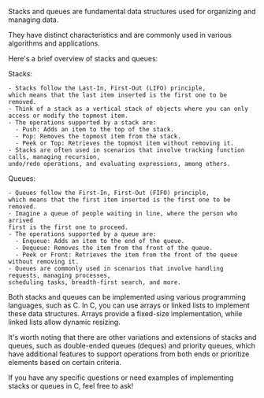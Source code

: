 Stacks and queues are fundamental data structures used for organizing and managing data.

They have distinct characteristics and are commonly used in various algorithms and applications.

Here's a brief overview of stacks and queues:

Stacks:

	- Stacks follow the Last-In, First-Out (LIFO) principle, 
	which means that the last item inserted is the first one to be removed.
	- Think of a stack as a vertical stack of objects where you can only access or modify the topmost item.
	- The operations supported by a stack are:
	  - Push: Adds an item to the top of the stack.
	  - Pop: Removes the topmost item from the stack.
	  - Peek or Top: Retrieves the topmost item without removing it.
	- Stacks are often used in scenarios that involve tracking function calls, managing recursion, 
	undo/redo operations, and evaluating expressions, among others.

Queues:

	- Queues follow the First-In, First-Out (FIFO) principle, 
	which means that the first item inserted is the first one to be removed.
	- Imagine a queue of people waiting in line, where the person who arrived 
	first is the first one to proceed.
	- The operations supported by a queue are:
	  - Enqueue: Adds an item to the end of the queue.
	  - Dequeue: Removes the item from the front of the queue.
	  - Peek or Front: Retrieves the item from the front of the queue without removing it.
	- Queues are commonly used in scenarios that involve handling requests, managing processes, 
	scheduling tasks, breadth-first search, and more.

Both stacks and queues can be implemented using various programming languages, 
     such as C. In C, you can use arrays or linked lists to implement these data structures. 
     Arrays provide a fixed-size implementation, while linked lists allow dynamic resizing.

It's worth noting that there are other variations and extensions of stacks and queues, 
	such as double-ended queues (deques) and priority queues, which have additional 
	features to support operations from both ends or prioritize elements based on certain criteria.


If you have any specific questions or need examples of implementing stacks or queues in C, feel free to ask!
